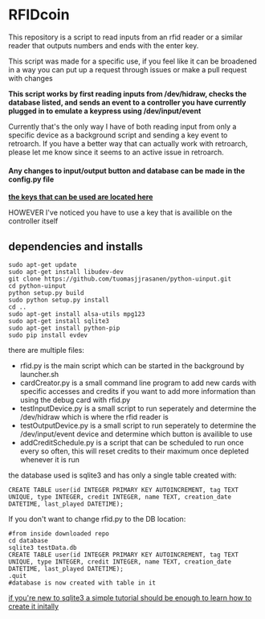 # RFIDcoin

This repository is a script to read inputs from an rfid reader or a similar reader that outputs numbers and ends with the enter key.

This script was made for a specific use, if you feel like it can be broadened in a way you can put up a request through issues or make a pull request with changes

**This script works by first reading inputs from /dev/hidraw, checks the database listed, and sends an event to a
controller you have currently plugged in to emulate a keypress using /dev/input/event**

Currently that's the only way I have of both reading input from only a specific device as a background script and sending
a key event to retroarch. If you have a better way that can actually work with retroarch, please let me know since it seems to
an active issue in retroarch.

#### Any changes to input/output button and database can be made in the config.py file

[**the keys that can be used are located here**](https://www.freedesktop.org/software/libevdev/doc/1.4/kernel_header.html)

HOWEVER I've noticed you have to use a key that is availible on the controller itself


## dependencies and installs
```
sudo apt-get update
sudo apt-get install libudev-dev
git clone https://github.com/tuomasjjrasanen/python-uinput.git
cd python-uinput
python setup.py build
sudo python setup.py install
cd ..
sudo apt-get install alsa-utils mpg123
sudo apt-get install sqlite3
sudo apt-get install python-pip
sudo pip install evdev
```
there are multiple files:
- rfid.py is the main script which can be started in the background by launcher.sh
- cardCreator.py is a small command line program to add new cards with specific accesses and credits if you want to add more information than using the debug card with rfid.py
- testInputDevice.py is a small script to run seperately and determine the /dev/hidraw which is where the rfid reader is 
- testOutputDevice.py is a small script to run seperately to determine the /dev/input/event device and determine which button is availible to use
- addCreditSchedule.py is a script that can be scheduled to run once every so often, this will reset credits to their maximum once depleted whenever it is run

the database used is sqlite3 and has only a single table created with:

```
CREATE TABLE user(id INTEGER PRIMARY KEY AUTOINCREMENT, tag TEXT UNIQUE, type INTEGER, credit INTEGER, name TEXT, creation_date DATETIME, last_played DATETIME);
```
If you don't want to change rfid.py to the DB location:

```
#from inside downloaded repo
cd database
sqlite3 testData.db
CREATE TABLE user(id INTEGER PRIMARY KEY AUTOINCREMENT, tag TEXT UNIQUE, type INTEGER, credit INTEGER, name TEXT, creation_date DATETIME, last_played DATETIME);
.quit
#database is now created with table in it
```

[if you're new to sqlite3 a simple tutorial should be enough to learn how to create it initally](http://raspberrywebserver.com/sql-databases/set-up-an-sqlite-database-on-a-raspberry-pi.html)
